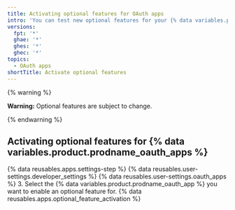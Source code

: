 ```yaml
---
title: Activating optional features for OAuth apps
intro: 'You can test new optional features for your {% data variables.product.prodname_oauth_apps %}.'
versions:
  fpt: '*'
  ghae: '*'
  ghes: '*'
  ghec: '*'
topics:
  - OAuth apps
shortTitle: Activate optional features
---
```

{% warning %}

**Warning:**  Optional features are subject to change.

{% endwarning %}

## Activating optional features for {% data variables.product.prodname_oauth_apps %}

{% data reusables.apps.settings-step %}
{% data reusables.user-settings.developer_settings %}
{% data reusables.user-settings.oauth_apps %}
3. Select the {% data variables.product.prodname_oauth_app %} you want to enable an optional feature for.
{% data reusables.apps.optional_feature_activation %}
